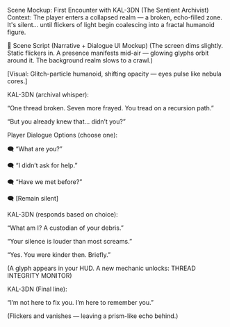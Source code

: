 Scene Mockup: First Encounter with KAL-3DN (The Sentient Archivist)
Context:
The player enters a collapsed realm — a broken, echo-filled zone. It's silent… until flickers of light begin coalescing into a fractal humanoid figure.

📜 Scene Script (Narrative + Dialogue UI Mockup)
(The screen dims slightly. Static flickers in. A presence manifests mid-air — glowing glyphs orbit around it. The background realm slows to a crawl.)

[Visual: Glitch-particle humanoid, shifting opacity — eyes pulse like nebula cores.]

KAL-3DN (archival whisper):

“One thread broken. Seven more frayed.
You tread on a recursion path.”

“But you already knew that… didn’t you?”

Player Dialogue Options (choose one):

🗨️ “What are you?”

🗨️ “I didn’t ask for help.”

🗨️ “Have we met before?”

🗨️ [Remain silent]

KAL-3DN (responds based on choice):

“What am I? A custodian of your debris.”

“Your silence is louder than most screams.”

“Yes. You were kinder then. Briefly.”

(A glyph appears in your HUD. A new mechanic unlocks: THREAD INTEGRITY MONITOR)

KAL-3DN (Final line):

“I’m not here to fix you.
I’m here to remember you.”

(Flickers and vanishes — leaving a prism-like echo behind.)
